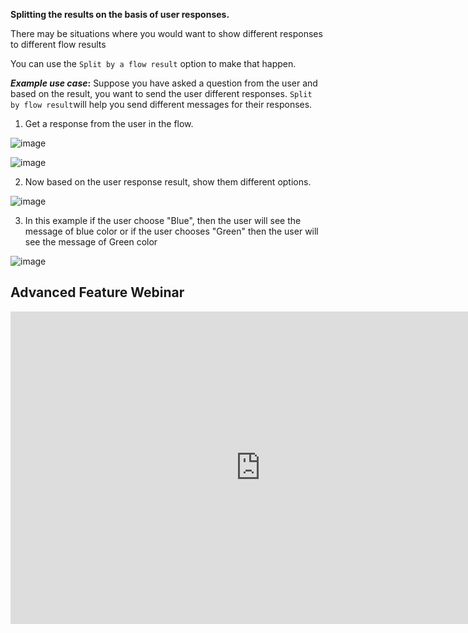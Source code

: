 **Splitting the results on the basis of user responses.**

There may be situations where you would want to show different responses to different flow results

You can use the `Split by a flow result` option to make that happen.



**_Example use case_:** Suppose you have asked a question from the user and based on the result, you want to send the user different responses. `Split by flow result`will help you send different messages for their responses.

1. Get a response from the user in the flow.

![image](https://user-images.githubusercontent.com/32592458/218255306-c7b82881-a450-4fe3-b82d-69363e0b70d6.png)



![image](https://user-images.githubusercontent.com/32592458/218255312-f914f08f-e8a8-4b8a-ba2f-e67975885a7e.png)



2.  Now based on the user response result, show them different options.

![image](https://user-images.githubusercontent.com/32592458/218255316-aa3045db-d370-4993-bc06-0568bb3a11ac.png)



3.  In this example if the user choose &quot;Blue&quot;, then the user will see the message of blue color or if the user chooses &quot;Green&quot; then the user will see the message of Green color

![image](https://user-images.githubusercontent.com/32592458/218255318-3b9930c8-b35c-4728-bed0-471f4f17d458.png)

## Advanced Feature Webinar

<iframe width="800" height="500" src="https://www.youtube.com/embed/nl7n6l_LLec" title="YouTube video player" frameborder="0" allow="accelerometer; autoplay; clipboard-write; encrypted-media; gyroscope; picture-in-picture; web-share" allowfullscreen></iframe>